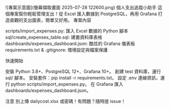 ![專案示意圖](螢幕擷取畫面 2025-07-28 122600.png)
個人支出追蹤小助手
這個專案幫你輕鬆管理支出！從 Excel 匯入數據到 PostgreSQL，再用 Grafana 打造直觀的支出圖表，簡單又好用。
專案內容

scripts/import_expenses.py: 匯入 Excel 數據的 Python 腳本
sql/create_expenses_table.sql: 建置資料庫表格
dashboards/expenses_dashboard.json: 酷炫的 Grafana 儀表板
requirements.txt & .gitignore: 環境設定與檔案保護

快速開始

安裝 Python 3.8+、PostgreSQL 12+、Grafana 10+。
創建 test 資料庫，運行 sql/ 腳本。
安裝套件：pip install -r requirements.txt。
設定 .env 連線資訊，運行 python scripts/import_expenses.py。
在 Grafana 匯入 dashboards/expenses_dashboard.json。

注意
別上傳 dailycost.xlsx 或密碼！有問題？隨時提 issue！
